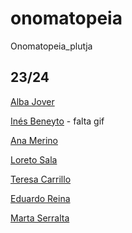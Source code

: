 # onomatopeia
Onomatopeia_plutja

## 23/24
[Alba Jover](https://github.com/albajota/onomatopeyas_pde)

[Inés Beneyto](https://github.com/beneytoines/p1_beneytoines_onomatopeia) - falta gif

[Ana Merino](https://github.com/AnaMerinoCampos/01_onomatopeya)

[Loreto Sala](https://github.com/LoretoSE/Onomatopeia)

[Teresa Carrillo](https://github.com/Teresa7863/Type_writting_processing)

[Eduardo Reina](https://github.com/ReinaEdu/type_writter_processing)

[Marta Serralta](https://github.com/martaserralta/onomatopeia)
